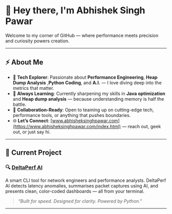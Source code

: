 # 👋 Hey there, I'm Abhishek Singh Pawar

Welcome to my corner of GitHub — where performance meets precision and curiosity powers creation.

---

## ⚡ About Me

- 🧠 **Tech Explorer**: Passionate about **Performance Engineering**, **Heap Dump Analysis** ,**Python Coding**, and **A.I.** — I love diving deep into the metrics that matter.
- 🌱 **Always Learning**: Currently sharpening my skills in **Java optimization** and **Heap dump analysis** — because understanding memory is half the battle.
- 🤝 **Collaboration-Ready**: Open to teaming up on cutting-edge tech, performance tools, or anything that pushes boundaries.
- 🌐 **Let’s Connect**: [www.abhisheksinghpawar.com](https://www.abhisheksinghpawar.com/index.html) — reach out, geek out, or just say hi.

---

## 🚀 Current Project

### 🔍 [DeltaPerf AI](https://github.com/Abhisheksinghpawar/DeltaPerf-AI)

A smart CLI tool for network engineers and performance analysts. DeltaPerf AI detects latency anomalies, summarises packet captures using AI, and presents clean, color-coded dashboards — all from your terminal.

> _“Built for speed. Designed for clarity. Powered by Python.”_

---

<!---
Abhisheksinghpawar/Abhisheksinghpawar is a ✨ special ✨ repository because its `README.md` (this file) appears on your GitHub profile.
You can click the Preview link to take a look at your changes.
--->
